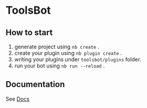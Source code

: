 # ToolsBot

## How to start

1. generate project using `nb create` .
2. create your plugin using `nb plugin create` .
3. writing your plugins under `toolsbot/plugins` folder.
4. run your bot using `nb run --reload` .

## Documentation

See [Docs](https://nonebot.dev/)
